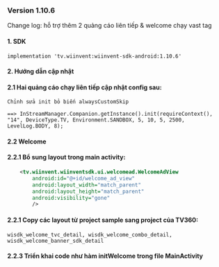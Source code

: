 
### Version 1.10.6
Change log: hỗ trợ thêm 2 quảng cáo liên tiếp & welcome chạy vast tag

#### 1. SDK
```gralde
implementation 'tv.wiinvent:wiinvent-sdk-android:1.10.6'
```

#### 2. Hướng dẫn cập nhật
#### 2.1 Hai quảng cáo chạy liên tiếp cập nhật config sau:
    Chỉnh sửa init bỏ biến alwaysCustomSkip

    ==> InStreamManager.Companion.getInstance().init(requireContext(), "14", DeviceType.TV, Environment.SANDBOX, 5, 10, 5, 2500, LevelLog.BODY, 8);

#### 2.2 Welcome
#### 2.2.1 Bổ sung layout trong main activity:
```xml
    <tv.wiinvent.wiinventsdk.ui.welcomead.WelcomeAdView
        android:id="@+id/welcome_ad_view"
        android:layout_width="match_parent"
        android:layout_height="match_parent"
        android:visibility="gone"
        />
```
#### 2.2.1 Copy các layout từ project sample sang project của TV360:
    wisdk_welcome_tvc_detail, wisdk_welcome_combo_detail, wisdk_welcome_banner_sdk_detail

#### 2.2.3 Triển khai code như hàm initWelcome trong file MainActivity